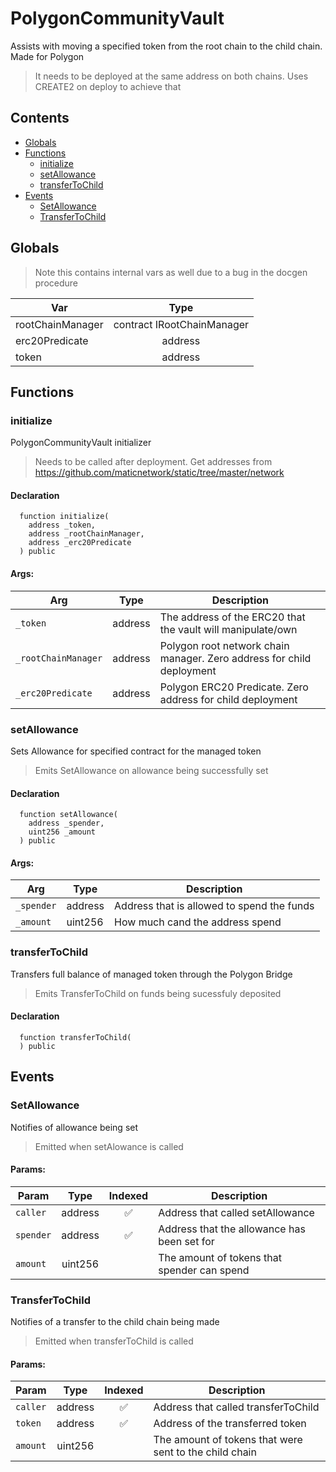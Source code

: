 # PolygonCommunityVault


Assists with moving a specified token from the root chain to the child chain. Made for Polygon

> It needs to be deployed at the same address on both chains. Uses CREATE2 on deploy to achieve that

## Contents
<!-- START doctoc generated TOC please keep comment here to allow auto update -->
<!-- DON'T EDIT THIS SECTION, INSTEAD RE-RUN doctoc TO UPDATE -->

- [Globals](#globals)
- [Functions](#functions)
  - [initialize](#initialize)
  - [setAllowance](#setallowance)
  - [transferToChild](#transfertochild)
- [Events](#events)
  - [SetAllowance](#setallowance)
  - [TransferToChild](#transfertochild)

<!-- END doctoc generated TOC please keep comment here to allow auto update -->

## Globals

> Note this contains internal vars as well due to a bug in the docgen procedure

| Var | Type |
| --- | :---: |
| rootChainManager | contract IRootChainManager |
| erc20Predicate | address |
| token | address |



## Functions

### initialize
PolygonCommunityVault initializer

> Needs to be called after deployment. Get addresses from https://github.com/maticnetwork/static/tree/master/network


#### Declaration
```solidity
  function initialize(
    address _token,
    address _rootChainManager,
    address _erc20Predicate
  ) public
```

#### Args:
| Arg | Type | Description |
| --- | --- | --- |
|`_token` | address | The address of the ERC20 that the vault will manipulate/own
|`_rootChainManager` | address | Polygon root network chain manager. Zero address for child deployment
|`_erc20Predicate` | address | Polygon ERC20 Predicate. Zero address for child deployment

### setAllowance
Sets Allowance for specified contract for the managed token

> Emits SetAllowance on allowance being successfully set


#### Declaration
```solidity
  function setAllowance(
    address _spender,
    uint256 _amount
  ) public
```

#### Args:
| Arg | Type | Description |
| --- | --- | --- |
|`_spender` | address | Address that is allowed to spend the funds
|`_amount` | uint256 | How much cand the address spend

### transferToChild
Transfers full balance of managed token through the Polygon Bridge

> Emits TransferToChild on funds being sucessfuly deposited

#### Declaration
```solidity
  function transferToChild(
  ) public
```





## Events

### SetAllowance
Notifies of allowance being set

> Emitted when setAlowance is called

  

#### Params:
| Param | Type | Indexed | Description |
| --- | :---: | :---: | --- |
|`caller` | address | :white_check_mark: | Address that called setAllowance
|`spender` | address | :white_check_mark: | Address that the allowance has been set for
|`amount` | uint256 |  | The amount of tokens that spender can spend
### TransferToChild
Notifies of a transfer to the child chain being made

> Emitted when transferToChild is called

  

#### Params:
| Param | Type | Indexed | Description |
| --- | :---: | :---: | --- |
|`caller` | address | :white_check_mark: | Address that called transferToChild
|`token` | address | :white_check_mark: | Address of the transferred token
|`amount` | uint256 |  | The amount of tokens that were sent to the child chain
